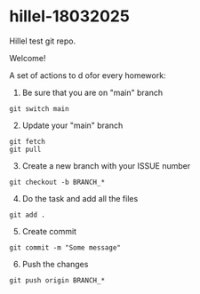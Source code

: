 # hillel-18032025
Hillel test git repo.

Welcome!

A set of actions to d ofor every homework:

1. Be sure that you are on "main" branch

```
git switch main
```

2. Update your "main" branch

```
git fetch
git pull
```

3. Create a new branch with your ISSUE number

```
git checkout -b BRANCH_*
```

4. Do the task and add all the files

```
git add .
```

5. Create commit

```
git commit -m "Some message"
```

6. Push the changes

```
git push origin BRANCH_*
```
